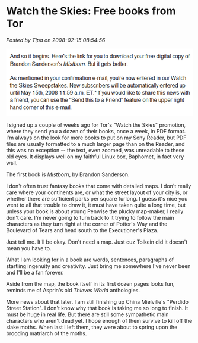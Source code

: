 # Watch the Skies: Free books from Tor

*Posted by Tipa on 2008-02-15 08:54:56*

![tor.gif](../uploads/2008/02/tor.gif)

I signed up a couple of weeks ago for Tor's "Watch the Skies" promotion, where they send you a dozen of their books, once a week, in PDF format. I'm always on the look for more books to put on my Sony Reader, but PDF files are usually formatted to a much larger page than on the Reader, and this was no exception -- the text, even zoomed, was unreadable to these old eyes. It displays well on my faithful Linux box, Baphomet, in fact very well.

The first book is *Mistborn*, by Brandon Sanderson.

I don't often trust fantasy books that come with detailed maps. I don't really care where your continents are, or what the street layout of your city is, or whether there are sufficient parks per square furlong. I guess it's nice you went to all that trouble to draw it, it must have taken quite a long time, but unless your book is about young Penwise the plucky map-maker, I really don't care. I'm never going to turn back to it trying to follow the main characters as they turn right at the corner of Potter's Way and the Boulevard of Tears and head south to the Executioner's Plaza.

Just tell me. It'll be okay. Don't need a map. Just cuz Tolkein did it doesn't mean you have to.

What I am looking for in a book are words, sentences, paragraphs of startling ingenuity and creativity. Just bring me somewhere I've never been and I'll be a fan forever.

Aside from the map, the book itself in its first dozen pages looks fun, reminds me of Asprin's old *Thieves World* anthologies.

More news about that later. I am still finishing up China Mielville's "Perdido Street Station". I don't know why that book is taking me so long to finish. It must be huge in real life. But there are still some sympathetic main characters who aren't dead yet. I hope enough of them survive to kill off the slake moths. When last I left them, they were about to spring upon the brooding matriarch of the moths.

